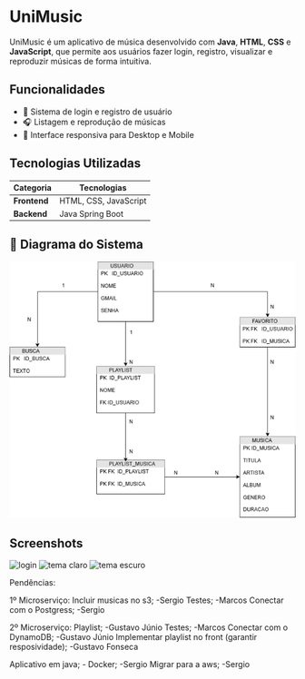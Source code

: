 # UniMusic

UniMusic é um aplicativo de música desenvolvido com **Java**, **HTML**, **CSS** e **JavaScript**, que permite aos usuários fazer login, registro, visualizar e reproduzir músicas de forma intuitiva.

## Funcionalidades

* 🔐 Sistema de login e registro de usuário
* 🎧 Listagem e reprodução de músicas
* 🎨 Interface responsiva para Desktop e Mobile

## Tecnologias Utilizadas

| Categoria           | Tecnologias                       |
| ------------------- | --------------------------------- |
| **Frontend**        | HTML, CSS, JavaScript             |
| **Backend**         | Java Spring Boot                  |


## 🧠 Diagrama do Sistema

![Diagrama](diagrama.png)

## Screenshots

![login](https://github.com/user-attachments/assets/2c48af4e-8902-4357-869e-617a4dc2b78f)
![tema claro](https://github.com/user-attachments/assets/0b6e4fc6-52be-4361-b1f0-c670b416c8fd)
![tema escuro](https://github.com/user-attachments/assets/f1cde8e8-96b6-440d-b920-92ac9f4b7fff)


Pendências:

1º Microserviço:
Incluir musicas no s3; -Sergio
Testes; -Marcos
Conectar com o Postgress; -Sergio


2º Microserviço:
Playlist; -Gustavo Júnio
Testes; -Marcos
Conectar com o DynamoDB; -Gustavo Júnio
Implementar playlist no front (garantir resposividade); -Gustavo Fonseca 


Aplicativo em java; -
Docker; -Sergio
Migrar para a aws; -Sergio
